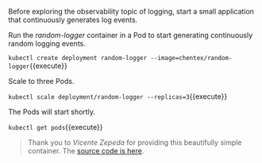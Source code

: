 Before exploring the observability topic of logging, start a small application that continuously generates log events.

Run the _random-logger_ container in a Pod to start generating continuously random logging events.

`kubectl create deployment random-logger --image=chentex/random-logger`{{execute}}

Scale to three Pods.

`kubectl scale deployment/random-logger --replicas=3`{{execute}}

The Pods will start shortly.

`kubectl get pods`{{execute}}

> Thank you to _Vicente Zepeda_ for providing this beautifully simple container. The [source code is here](https://github.com/chentex/random-logger).
